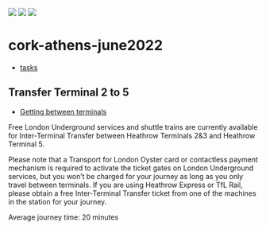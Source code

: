 [![](https://img.shields.io/badge/organization-nikoschalikias-blue.svg)](https://github.com/nikoschalikias) 
[![](https://img.shields.io/badge/remote-cork--athens--june2022-green.svg)](https://github.com/nikoschalikias/cork-athens-june2022) 
[![](https://img.shields.io/badge/local-F:\prj\travel\cork--athens--june2022-orange.svg)]() 


# cork-athens-june2022

* [tasks](./tasks.md)

## Transfer Terminal 2 to 5
* [Getting between terminals](https://www.heathrow.com/at-the-airport/airport-maps/travel-between-terminals)

Free London Underground services and shuttle trains are currently available for Inter-Terminal Transfer between Heathrow Terminals 2&3 and Heathrow Terminal 5.

Please note that a Transport for London Oyster card or contactless payment mechanism is required to activate the ticket gates on London Underground services, but you won’t be charged for your journey as long as you only travel between terminals. If you are using Heathrow Express or TfL Rail, please obtain a free Inter-Terminal Transfer ticket from one of the machines in the station for your journey.

Average journey time: 20 minutes